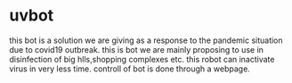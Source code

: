# uvbot
this bot is a solution we are giving as a response to the pandemic situation due to covid19 outbreak.
this is bot we are mainly proposing to use in disinfection of big hlls,shopping complexes etc. 
this robot can inactivate virus in very less time.
controll of bot is done through a webpage.
